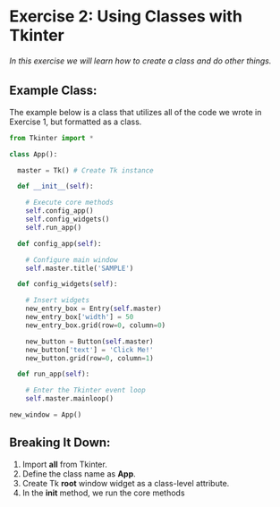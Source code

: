 # Exercise 2: Using Classes with Tkinter
###### In this exercise we will learn how to create a class and do other things.

## Example Class:
The example below is a class that utilizes all of the code we wrote in Exercise 1, but formatted as a class.
```python
from Tkinter import *  

class App():  

  master = Tk() # Create Tk instance  

  def __init__(self):  

    # Execute core methods
    self.config_app()
    self.config_widgets()
    self.run_app()  

  def config_app(self):  

    # Configure main window
    self.master.title('SAMPLE')

  def config_widgets(self):

    # Insert widgets
    new_entry_box = Entry(self.master)
    new_entry_box['width'] = 50
    new_entry_box.grid(row=0, column=0)  

    new_button = Button(self.master)
    new_button['text'] = 'Click Me!'
    new_button.grid(row=0, column=1)  

  def run_app(self):  

    # Enter the Tkinter event loop
    self.master.mainloop()  

new_window = App()
```
## Breaking It Down:
1. Import **all** from Tkinter.
2. Define the class name as **App**.
3. Create Tk **root** window widget as a class-level attribute.
4. In the **init** method, we run the core methods
